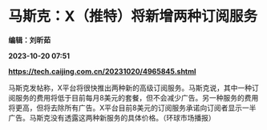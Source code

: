 # 马斯克：X（推特）将新增两种订阅服务
**编辑：刘昕茹**

**2023-10-20 07:51**

**https://tech.caijing.com.cn/20231020/4965845.shtml**

马斯克发帖称，X平台将很快推出两种新的高级订阅服务。马斯克说，其中一种订阅服务的费用将低于目前每月8美元的套餐，但不会减少广告。另一种服务的费用将更高，但将去除所有广告。X平台目前8美元的订阅服务承诺向订阅者显示一半广告。马斯克没有透露这两种新服务的具体价格。（环球市场播报）